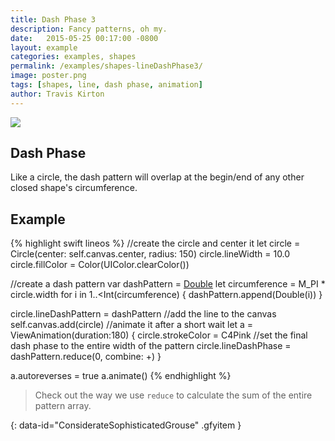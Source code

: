 ```yaml
---
title: Dash Phase 3
description: Fancy patterns, oh my.
date:   2015-05-25 00:17:00 -0800
layout: example
categories: examples, shapes
permalink: /examples/shapes-lineDashPhase3/
image: poster.png
tags: [shapes, line, dash phase, animation]
author: Travis Kirton
---
```

![](lineDashPhase.png)

## Dash Phase
Like a circle, the dash pattern will overlap at the begin/end of any other closed shape's circumference.

## Example
{% highlight swift lineos %}
//create the circle and center it
let circle = Circle(center: self.canvas.center, radius: 150)
circle.lineWidth = 10.0
circle.fillColor = Color(UIColor.clearColor())

//create a dash pattern
var dashPattern = [Double]()
let circumference = M_PI * circle.width
for i in 1..<Int(circumference) {
    dashPattern.append(Double(i))
}

circle.lineDashPattern = dashPattern
//add the line to the canvas
self.canvas.add(circle)
//animate it after a short wait
let a = ViewAnimation(duration:180) {
    circle.strokeColor = C4Pink
    //set the final dash phase to the entire width of the pattern
    circle.lineDashPhase = dashPattern.reduce(0, combine: +)
}

a.autoreverses = true
a.animate()
{% endhighlight %}

> Check out the way we use `reduce` to calculate the sum of the entire pattern array.

![](){: data-id="ConsiderateSophisticatedGrouse" .gfyitem }